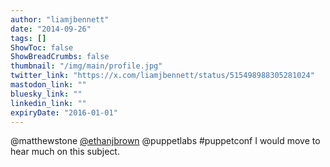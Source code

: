 ```yaml
---
author: "liamjbennett"
date: "2014-09-26"
tags: []
ShowToc: false
ShowBreadCrumbs: false
thumbnail: "/img/main/profile.jpg"
twitter_link: "https://x.com/liamjbennett/status/515498988305281024"
mastodon_link: ""
bluesky_link: ""
linkedin_link: ""
expiryDate: "2016-01-01"
---
```


@matthewstone [@ethanjbrown](https://x.com/ethanjbrown) @puppetlabs #puppetconf I would move to hear much on this subject.

